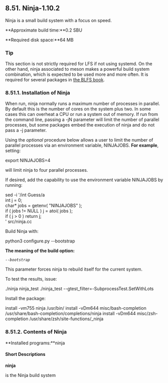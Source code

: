 ## 8.51. Ninja-1.10.2

Ninja is a small build system with a focus on speed.

**Approximate build time:**0.2 SBU

**Required disk space:**64 MB

### Tip

This section is not strictly required for LFS if not using systemd. On the other hand, ninja associated to meson makes a powerful build system combination, which is expected to be used more and more often. It is required for several packages in [the BLFS book](https://www.linuxfromscratch.org/blfs/view/11.1/).

### 8.51.1. Installation of Ninja

When run, ninja normally runs a maximum number of processes in parallel. By default this is the number of cores on the system plus two. In some cases this can overheat a CPU or run a system out of memory. If run from the command line, passing a -jN parameter will limit the number of parallel processes, but some packages embed the execution of ninja and do not pass a -j parameter.

Using the _optional_ procedure below allows a user to limit the number of parallel processes via an environment variable, NINJAJOBS. **For example**, setting:

export NINJAJOBS=4

will limit ninja to four parallel processes.

If desired, add the capability to use the environment variable NINJAJOBS by running:

sed -i '/int Guess/a \
  int   j = 0;\
  char* jobs = getenv( "NINJAJOBS" );\
  if ( jobs != NULL ) j = atoi( jobs );\
  if ( j > 0 ) return j;\
' src/ninja.cc

Build Ninja with:

python3 configure.py --bootstrap

**The meaning of the build option:**

_`--bootstrap`_

This parameter forces ninja to rebuild itself for the current system.

To test the results, issue:

./ninja ninja_test
./ninja_test --gtest_filter=-SubprocessTest.SetWithLots

Install the package:

install -vm755 ninja /usr/bin/
install -vDm644 misc/bash-completion /usr/share/bash-completion/completions/ninja
install -vDm644 misc/zsh-completion  /usr/share/zsh/site-functions/_ninja

### 8.51.2. Contents of Ninja

**Installed programs:**ninja

#### Short Descriptions

**ninja**

is the Ninja build system
